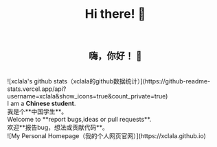 <h1 align="center"> Hi there! 👋</h1><br>
<h2 align="center"> 嗨，你好！ 👋</h2><br>
![xclala's github stats（xclala的github数据统计）](https://github-readme-stats.vercel.app/api?username=xclala&show_icons=true&count_private=true)<br>
I am a <strong>Chinese student</strong>.<br>
我是个**中国学生**。<br>
Welcome to **report bugs,ideas or pull requests**.<br>
欢迎**报告bug，想法或贡献代码**。<br>
![My Personal Homepage（我的个人网页官网）](https://xclala.github.io)


